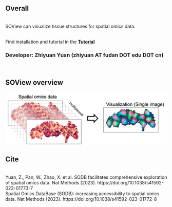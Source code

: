 ## Overall

<br>SOView can visualize tissue structures for spatial omics data.

<br>Find installation and tutorial in the [**Tutorial**](https://soview-doc.readthedocs.io/en/latest/index.html)

### Developer: Zhiyuan Yuan (zhiyuan AT fudan DOT edu DOT cn) 
<br>


## SOView overview

![MS](Images/soview.png)


## Cite
<br>
Yuan, Z., Pan, W., Zhao, X. et al. SODB facilitates comprehensive exploration of spatial omics data. Nat Methods (2023). https://doi.org/10.1038/s41592-023-01773-7

<br>
Spatial Omics DataBase (SODB): increasing accessibility to spatial omics data. Nat Methods (2023). https://doi.org/10.1038/s41592-023-01772-8
